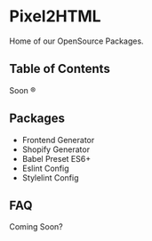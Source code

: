 # Pixel2HTML

Home of our OpenSource Packages.

## Table of Contents

Soon ®

## Packages

* Frontend Generator
* Shopify Generator
* Babel Preset ES6+
* Eslint Config
* Stylelint Config

## FAQ

Coming Soon?
